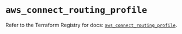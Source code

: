 # `aws_connect_routing_profile`

Refer to the Terraform Registry for docs: [`aws_connect_routing_profile`](https://registry.terraform.io/providers/hashicorp/aws/5.53.0/docs/resources/connect_routing_profile).
